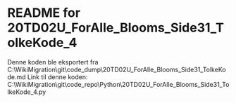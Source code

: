 # README for 20TD02U_ForAlle_Blooms_Side31_TolkeKode_4
Denne koden ble eksportert fra C:\WikiMigration\git\code_dump\20TD02U_ForAlle_Blooms_Side31_TolkeKode.md
Link til denne koden: C:\WikiMigration\git\code_repo\Python\20TD02U_ForAlle_Blooms_Side31_TolkeKode_4.py
